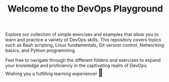 <!DOCTYPE html>
<html lang="en">
<head>
  <meta charset="UTF-8">
  <meta name="viewport" content="width=device-width, initial-scale=1.0">
  
</head>
<body>
  <header>
    <h1>Welcome to the DevOps Playground</h1>
  </header>
  <section>
    <p>Explore our collection of simple exercises and examples that allow you to learn and practice a variety of DevOps skills. This repository covers topics such as Bash scripting, Linux fundamentals, Git version control, Networking basics, and Python programming.</p>
    <p>Feel free to navigate through the different folders and exercises to expand your knowledge and proficiency in the captivating realm of DevOps. Wishing you a fulfilling learning experience! <span style="font-size:24px;">🚀</span></p>
  </section>
</body>
</html>
